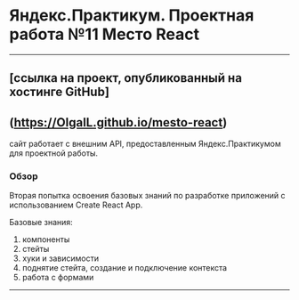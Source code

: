 # Яндекс.Практикум. Проектная работа №11 Место React

------------------------------
## [ссылка на проект, опубликованный на хостинге GitHub]
(https://OlgaIL.github.io/mesto-react)
-------------------------------------------
сайт работает с внешним API, предоставленным Яндекс.Практикумом для проектной работы.

### Обзор

Вторая попытка освоения базовых знаний по разработке приложений  с использованием  Create React App.

Базовые знания:
1. компоненты 
2. стейты
3. хуки и зависимости
4. поднятие стейта, создание и подключение контекста
5. работа с формами
-----------------------------------------------

